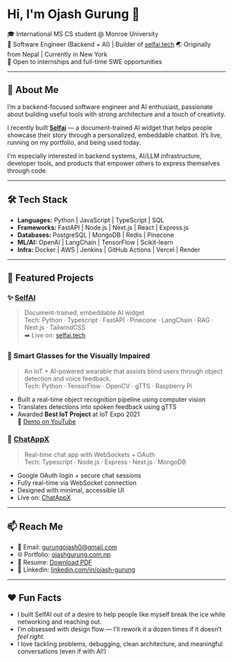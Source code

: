 # Hi, I'm Ojash Gurung 👋

🎓 International MS CS student @ Monroe University  
🧠 Software Engineer (Backend + AI) | Builder of [selfai.tech](https://www.selfai.tech)
🌏 Originally from Nepal | Currently in New York  
💼 Open to internships and full-time SWE opportunities

---

## 🚀 About Me

I’m a backend-focused software engineer and AI enthusiast, passionate about building useful tools with strong architecture and a touch of creativity.

I recently built [**Selfai**](https://www.selfai.tech) — a document-trained AI widget that helps people showcase their story through a personalized, embeddable chatbot. It’s live, running on my portfolio, and being used today.

I'm especially interested in backend systems, AI/LLM infrastructure, developer tools, and products that empower others to express themselves through code.

---

## 🛠 Tech Stack

- **Languages:** Python | JavaScript | TypeScript | SQL  
- **Frameworks:** FastAPI | Node.js | Next.js | React | Express.js  
- **Databases:** PostgreSQL | MongoDB | Redis | Pinecone  
- **ML/AI:** OpenAI | LangChain | TensorFlow | Scikit-learn  
- **Infra:** Docker | AWS | Jenkins | GitHub Actions | Vercel | Render  

---

## 🔗 Featured Projects

### ✨ [SelfAI](https://www.selfai.tech) 
> Document-trained, embeddable AI widget  
Tech: Python · Typescript · FastAPI · Pinecone · LangChain · RAG · Next.js · TailwindCSS  
➡️ Live on: [selfai.tech](https://www.selfai.tech)

### 🦾 Smart Glasses for the Visually Impaired  
> An IoT + AI-powered wearable that assists blind users through object detection and voice feedback.  
Tech: Python · TensorFlow · OpenCV · gTTS · Raspberry Pi  
- Built a real-time object recognition pipeline using computer vision  
- Translates detections into spoken feedback using gTTS  
- Awarded **Best IoT Project** at IoT Expo 2021  
🎥 [Demo on YouTube](https://www.youtube.com/watch?v=GX_AfxdekKQ&ab_channel=Ojash)

### 💬 [ChatAppX](https://github.com/ojasggg/ChatAppX)  
> Real-time chat app with WebSockets + OAuth  
Tech: Typescript · Node.js · Express · Next.js · MongoDB  
- Google OAuth login + secure chat sessions  
- Fully real-time via WebSocket connection  
- Designed with minimal, accessible UI
- Live on: [ChatAppX](https://github.com/ojasggg/ChatAppX)  

---

## 📫 Reach Me

- 📧 Email: [gurungojash0@gmail.com](mailto:gurungojash0@gmail.com)  
- 🌐 Portfolio: [ojashgurung.com.np](https://www.ojashgurung.com.np)  
- 📄 Resume: [Download PDF](https://ojashgurung.com.np/files/Ojash_Gurung_Resume.pdf)  
- 🔗 LinkedIn: [linkedin.com/in/ojash-gurung](https://linkedin.com/in/ojash-gurung)

---

## ❤️ Fun Facts

- I built SelfAI out of a desire to help people like myself break the ice while networking and reaching out.
- I’m obsessed with design flow — I’ll rework it a dozen times if it doesn’t *feel right*.
- I love tackling problems, debugging, clean architecture, and meaningful conversations (even if with AI!)
